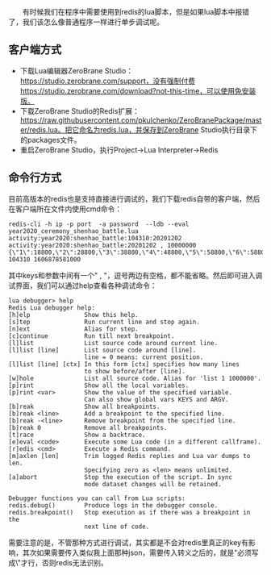 &ensp;&ensp;&ensp;&ensp;有时候我们在程序中需要使用到redis的lua脚本，但是如果lua脚本中报错了，我们该怎么像普通程序一样进行单步调试呢。

## 客户端方式
- 下载Lua编辑器ZeroBrane Studio：https://studio.zerobrane.com/support，没有强制付费https://studio.zerobrane.com/download?not-this-time，可以使用免安装版。
- 下载ZeroBrane Studio的Redis扩展：https://raw.githubusercontent.com/pkulchenko/ZeroBranePackage/master/redis.lua。把它命名为redis.lua，并保存到ZeroBrane Studio执行目录下的packages文件。
- 重启ZeroBrane Studio，执行Project→Lua Interpreter→Redis


## 命令行方式
目前高版本的redis也是支持直接进行调试的，我们下载redis自带的客户端，然后在客户端所在文件内使用cmd命令：
```
redis-cli -h ip -p port  -a password  --ldb --eval year2020_ceremony_shenhao_battle.lua activity:year2020:shenhao_battle:104310:20201202 activity:year2020:shenhao_battle:20201202 , 10000000 {\"1\":18800,\"2\":28800,\"3\":38800,\"4\":48800,\"5\":58800,\"6\":58800,\"7\":58800,\"8\":28800,\"9\":38800,\"10\":48800,\"11\":58800,\"12\":58800,\"13\":58800,\"14\":58800,\"15\":38800,\"16\":48800,\"17\":58800,\"18\":58800,\"19\":58800,\"20\":58800,\"21\":58800,\"22\":48800,\"23\":58800,\"24\":58800,\"25\":58800,\"26\":58800,\"27\":58800,\"28\":58800,\"29\":58800,\"30\":58800,\"31\":58800,\"32\":58800,\"33\":58800,\"34\":58800,\"35\":58800,\"36\":58800,\"37\":58800,\"38\":58800,\"39\":58800,\"40\":58800,\"41\":58800,\"42\":58800,\"43\":58800,\"44\":58800,\"45\":58800,\"46\":58800,\"47\":58800,\"48\":58800,\"49\":58800,\"50\":58800,\"51\":58800,\"52\":58800,\"53\":58800,\"54\":58800} 104310 1606878581000
```
其中keys和参数中间有一个" , "，逗号两边有空格，都不能省略。然后即可进入调试界面，我们可以通过help查看各种调试命令：
```
lua debugger> help
Redis Lua debugger help:
[h]elp               Show this help.
[s]tep               Run current line and stop again.
[n]ext               Alias for step.
[c]continue          Run till next breakpoint.
[l]list              List source code around current line.
[l]list [line]       List source code around [line].
                     line = 0 means: current position.
[l]list [line] [ctx] In this form [ctx] specifies how many lines
                     to show before/after [line].
[w]hole              List all source code. Alias for 'list 1 1000000'.
[p]rint              Show all the local variables.
[p]rint <var>        Show the value of the specified variable.
                     Can also show global vars KEYS and ARGV.
[b]reak              Show all breakpoints.
[b]reak <line>       Add a breakpoint to the specified line.
[b]reak -<line>      Remove breakpoint from the specified line.
[b]reak 0            Remove all breakpoints.
[t]race              Show a backtrace.
[e]eval <code>       Execute some Lua code (in a different callframe).
[r]edis <cmd>        Execute a Redis command.
[m]axlen [len]       Trim logged Redis replies and Lua var dumps to len.
                     Specifying zero as <len> means unlimited.
[a]abort             Stop the execution of the script. In sync
                     mode dataset changes will be retained.

Debugger functions you can call from Lua scripts:
redis.debug()        Produce logs in the debugger console.
redis.breakpoint()   Stop execution as if there was a breakpoint in the
                     next line of code.
```



需要注意的是，不管那种方式进行调试，其实都是不会对redis里真正的key有影响，其次如果需要传入类似我上面那种json，需要传入转义之后的，就是"必须写成\\"才行，否则redis无法识别。